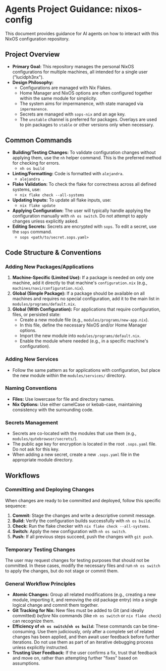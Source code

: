 # Agents Project Guidance: nixos-config

This document provides guidance for AI agents on how to interact with this NixOS configuration repository.

## Project Overview

- **Primary Goal:** This repository manages the personal NixOS configurations for multiple machines, all intended for a single user ("lucidph3nx").
- **Design Philosophy:**
    - Configurations are managed with Nix Flakes.
    - Home Manager and NixOS options are often configured together within the same module for simplicity.
    - The system aims for impermanence, with state managed via `impermanence`.
    - Secrets are managed with `sops-nix` and an age key.
    - The `unstable` channel is preferred for packages. Overlays are used to pin packages to `stable` or other versions only when necessary.

## Common Commands

- **Building/Testing Changes:** To validate configuration changes without applying them, use the `nh` helper command. This is the preferred method for checking for errors.
    - `nh os build`
- **Linting/Formatting:** Code is formatted with `alejandra`.
    - `alejandra .`
- **Flake Validation:** To check the flake for correctness across all defined systems, use:
    - `nix flake check --all-systems`
- **Updating Inputs:** To update all flake inputs, use:
    - `nix flake update`
- **Applying Configuration:** The user will typically handle applying the configuration manually with `nh os switch`. Do not attempt to apply changes unless explicitly asked.
- **Editing Secrets:** Secrets are encrypted with `sops`. To edit a secret, use the `sops` command.
    - `sops <path/to/secret.sops.yaml>`

## Code Structure & Conventions

### Adding New Packages/Applications

1.  **Machine-Specific (Limited Use):** If a package is needed on only one machine, add it directly to that machine's `configuration.nix` (e.g., `machines/navi/configuration.nix`).
2.  **Global (Simple Package):** If a package should be available on all machines and requires no special configuration, add it to the main list in `modules/programs/default.nix`.
3.  **Global (With Configuration):** For applications that require configuration, files, or persisted state:
    - Create a new module file (e.g., `modules/programs/new-app.nix`).
    - In this file, define the necessary NixOS and/or Home Manager options.
    - Import the new module into `modules/programs/default.nix`.
    - Enable the module where needed (e.g., in a specific machine's configuration).

### Adding New Services

- Follow the same pattern as for applications with configuration, but place the new module within the `modules/services/` directory.

### Naming Conventions

- **Files:** Use lowercase for file and directory names.
- **Nix Options:** Use either camelCase or kebab-case, maintaining consistency with the surrounding code.

### Secrets Management

- Secrets are co-located with the modules that use them (e.g., `modules/qutebrowser/secrets/`).
- The public age key for encryption is located in the root `.sops.yaml` file. Do not ask for this key.
- When adding a new secret, create a new `.sops.yaml` file in the appropriate module directory.

## Workflows

### Committing and Deploying Changes

When changes are ready to be committed and deployed, follow this specific sequence:

1.  **Commit:** Stage the changes and write a descriptive commit message.
2.  **Build:** Verify the configuration builds successfully with `nh os build`.
3.  **Check:** Run the flake checker with `nix flake check --all-systems`.
4.  **Switch:** Apply the new configuration with `nh os switch`.
5.  **Push:** If all previous steps succeed, push the changes with `git push`.

### Temporary Testing Changes

The user may request changes for testing purposes that should not be committed. In these cases, modify the necessary files and run `nh os switch` to apply the changes, but do not stage or commit them.

### General Workflow Principles

- **Atomic Changes:** Group all related modifications (e.g., creating a new module, importing it, and removing the old package entry) into a single logical change and commit them together.
- **Git Tracking for Nix:** New files must be added to Git (and ideally committed) *before* Nix commands (like `nh os switch` or `nix flake check`) can recognize them.
- **Efficiency of `nh os switch`/`nh os build`:** These commands can be time-consuming. Use them judiciously, only after a complete set of related changes has been applied, and then await user feedback before further iterations. Do not use them as part of an iterative debugging process unless explicitly instructed.
- **Trusting User Feedback:** If the user confirms a fix, trust that feedback and move on, rather than attempting further "fixes" based on assumptions.
